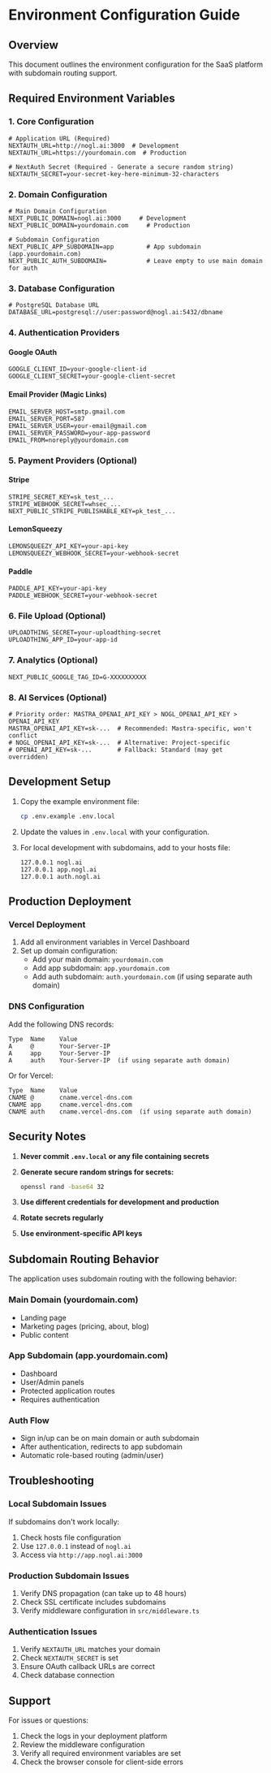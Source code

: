 # Environment Configuration Guide

## Overview

This document outlines the environment configuration for the SaaS platform with subdomain routing support.

## Required Environment Variables

### 1. Core Configuration

```env
# Application URL (Required)
NEXTAUTH_URL=http://nogl.ai:3000  # Development
NEXTAUTH_URL=https://yourdomain.com  # Production

# NextAuth Secret (Required - Generate a secure random string)
NEXTAUTH_SECRET=your-secret-key-here-minimum-32-characters
```

### 2. Domain Configuration

```env
# Main Domain Configuration
NEXT_PUBLIC_DOMAIN=nogl.ai:3000     # Development
NEXT_PUBLIC_DOMAIN=yourdomain.com     # Production

# Subdomain Configuration
NEXT_PUBLIC_APP_SUBDOMAIN=app         # App subdomain (app.yourdomain.com)
NEXT_PUBLIC_AUTH_SUBDOMAIN=           # Leave empty to use main domain for auth
```

### 3. Database Configuration

```env
# PostgreSQL Database URL
DATABASE_URL=postgresql://user:password@nogl.ai:5432/dbname
```

### 4. Authentication Providers

#### Google OAuth

```env
GOOGLE_CLIENT_ID=your-google-client-id
GOOGLE_CLIENT_SECRET=your-google-client-secret
```

#### Email Provider (Magic Links)

```env
EMAIL_SERVER_HOST=smtp.gmail.com
EMAIL_SERVER_PORT=587
EMAIL_SERVER_USER=your-email@gmail.com
EMAIL_SERVER_PASSWORD=your-app-password
EMAIL_FROM=noreply@yourdomain.com
```

### 5. Payment Providers (Optional)

#### Stripe

```env
STRIPE_SECRET_KEY=sk_test_...
STRIPE_WEBHOOK_SECRET=whsec_...
NEXT_PUBLIC_STRIPE_PUBLISHABLE_KEY=pk_test_...
```

#### LemonSqueezy

```env
LEMONSQUEEZY_API_KEY=your-api-key
LEMONSQUEEZY_WEBHOOK_SECRET=your-webhook-secret
```

#### Paddle

```env
PADDLE_API_KEY=your-api-key
PADDLE_WEBHOOK_SECRET=your-webhook-secret
```

### 6. File Upload (Optional)

```env
UPLOADTHING_SECRET=your-uploadthing-secret
UPLOADTHING_APP_ID=your-app-id
```

### 7. Analytics (Optional)

```env
NEXT_PUBLIC_GOOGLE_TAG_ID=G-XXXXXXXXXX
```

### 8. AI Services (Optional)

```env
# Priority order: MASTRA_OPENAI_API_KEY > NOGL_OPENAI_API_KEY > OPENAI_API_KEY
MASTRA_OPENAI_API_KEY=sk-...  # Recommended: Mastra-specific, won't conflict
# NOGL_OPENAI_API_KEY=sk-...  # Alternative: Project-specific  
# OPENAI_API_KEY=sk-...       # Fallback: Standard (may get overridden)
```

## Development Setup

1. Copy the example environment file:

   ```bash
   cp .env.example .env.local
   ```

2. Update the values in `.env.local` with your configuration.

3. For local development with subdomains, add to your hosts file:

   ```text
   127.0.0.1 nogl.ai
   127.0.0.1 app.nogl.ai
   127.0.0.1 auth.nogl.ai
   ```

## Production Deployment

### Vercel Deployment

1. Add all environment variables in Vercel Dashboard
2. Set up domain configuration:
   - Add your main domain: `yourdomain.com`
   - Add app subdomain: `app.yourdomain.com`
   - Add auth subdomain: `auth.yourdomain.com` (if using separate auth domain)

### DNS Configuration

Add the following DNS records:

```text
Type  Name    Value
A     @       Your-Server-IP
A     app     Your-Server-IP
A     auth    Your-Server-IP  (if using separate auth domain)
```

Or for Vercel:

```text
Type  Name    Value
CNAME @       cname.vercel-dns.com
CNAME app     cname.vercel-dns.com
CNAME auth    cname.vercel-dns.com  (if using separate auth domain)
```

## Security Notes

1. **Never commit `.env.local` or any file containing secrets**
2. **Generate secure random strings for secrets:**

   ```bash
   openssl rand -base64 32
   ```

3. **Use different credentials for development and production**
4. **Rotate secrets regularly**
5. **Use environment-specific API keys**

## Subdomain Routing Behavior

The application uses subdomain routing with the following behavior:

### Main Domain (yourdomain.com)

- Landing page
- Marketing pages (pricing, about, blog)
- Public content

### App Subdomain (app.yourdomain.com)

- Dashboard
- User/Admin panels
- Protected application routes
- Requires authentication

### Auth Flow

- Sign in/up can be on main domain or auth subdomain
- After authentication, redirects to app subdomain
- Automatic role-based routing (admin/user)

## Troubleshooting

### Local Subdomain Issues

If subdomains don't work locally:

1. Check hosts file configuration
2. Use `127.0.0.1` instead of `nogl.ai`
3. Access via `http://app.nogl.ai:3000`

### Production Subdomain Issues

1. Verify DNS propagation (can take up to 48 hours)
2. Check SSL certificate includes subdomains
3. Verify middleware configuration in `src/middleware.ts`

### Authentication Issues

1. Verify `NEXTAUTH_URL` matches your domain
2. Check `NEXTAUTH_SECRET` is set
3. Ensure OAuth callback URLs are correct
4. Check database connection

## Support

For issues or questions:

1. Check the logs in your deployment platform
2. Review the middleware configuration
3. Verify all required environment variables are set
4. Check the browser console for client-side errors

